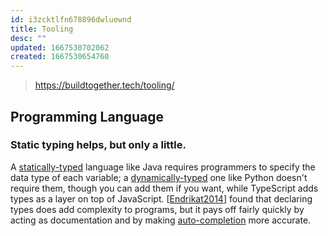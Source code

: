 ```yaml
---
id: i3zcktlfn678896dwluewnd
title: Tooling
desc: ""
updated: 1667530702062
created: 1667530654760
---
```


> https://buildtogether.tech/tooling/

## Programming Language

### Static typing helps, but only a little.

A [statically-typed](https://buildtogether.tech/glossary/#static_typing) language like Java requires programmers to specify the data type of each variable; a [dynamically-typed](https://buildtogether.tech/glossary/#dynamic_typing) one like Python doesn't require them, though you can add them if you want, while TypeScript adds types as a layer on top of JavaScript. \[[Endrikat2014](https://buildtogether.tech/bibliography/#Endrikat2014)\] found that declaring types does add complexity to programs, but it pays off fairly quickly by acting as documentation and by making [auto-completion](https://buildtogether.tech/glossary/#auto_completion) more accurate.

